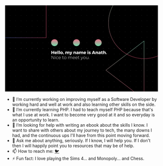 ![GitHub Logo](banner.png)

<!--
**anathkantonda/anathkantonda** is a ✨ _special_ ✨ repository because its `README.md` (this file) appears on your GitHub profile.

Here are some ideas to get you started:
-->
- 🔭 I’m currently working on improving myself as a Software Developer by working hard and well at work and also learning other skills on the side.
- 🌱 I’m currently learning PHP. I had to teach myself PHP because that's what I use at work. I want to become very good at it and so everyday is an opportunity to learn.
- 🤔 I’m looking for help with writing an ebook about the skills I know. I want to share with others about my journey to tech, the many downs I had, and the continuous ups I'll have from this point moving forward.
- 💬 Ask me about anything, seriously. If I know, I will help you. If I don't then I will happily point you to resources that may be of help.
- 📫 How to reach me: <a href="twitter.com/anathkantonda">🐦</a>
- ⚡ Fun fact: I love playing the Sims 4... and Monopoly... and Chess.

